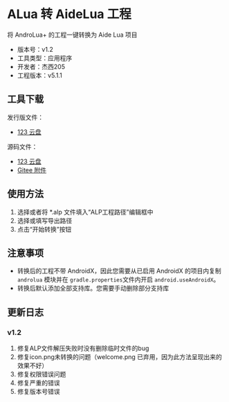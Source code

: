 # ALua 转 AideLua 工程

将 AndroLua+ 的工程一键转换为 Aide Lua 项目

* 版本号：v1.2
* 工具类型：应用程序
* 开发者：杰西205
* 工程版本：v5.1.1

## 工具下载

发行版文件：

* [123 云盘](https://www.123pan.com/s/G7a9-c1ek)

源码文件：

* [123 云盘](https://www.123pan.com/s/G7a9-c1ek)
* [Gitee 附件](https://gitee.com/AideLua/AideLua/attach_files/1334992/download)

## 使用方法

1. 选择或者将 *.alp 文件填入“ALP工程路径”编辑框中
2. 选择或填写导出路径
3. 点击“开始转换”按钮

## 注意事项

* 转换后的工程不带 AndroidX，因此您需要从已启用 AndroidX 的项目内复制 `androlua` 模块并在 `gradle.properties`文件内开启 `android.useAndroidX`。
* 转换后默认添加全部支持库。您需要手动删除部分支持库

## 更新日志

### v1.2

1. 修复ALP文件解压失败时没有删除临时文件的bug
2. 修复icon.png未转换的问题（welcome.png 已弃用，因为此方法呈现出来的效果不好）
3. 修复权限错误问题
4. 修复严重的错误
5. 修复版本号错误

